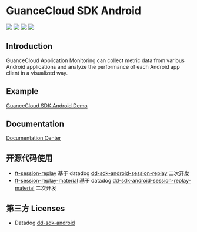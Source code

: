 # GuanceCloud SDK Android


![](https://img.shields.io/badge/dynamic/json?label=ft-sdk&color=orange&query=$.version&uri=https://static.guance.com/ft-sdk-package/badge/android/agent/version.json&link=https://github.com/GuanceCloud/datakit-android) ![](https://img.shields.io/badge/dynamic/json?label=ft-native&color=orange&query=$.version&uri=https://static.guance.com/ft-sdk-package/badge/android/native/version.json&link=https://github.com/GuanceCloud/datakit-android
) ![](https://img.shields.io/badge/dynamic/json?label=ft-plugin&color=orange&query=$.version&uri=https://static.guance.com/ft-sdk-package/badge/android/plugin/version.json&link=https://github.com/GuanceCloud/datakit-android) ![](https://img.shields.io/badge/dynamic/json?label=ft-plugin-legacy&color=orange&query=$.version&uri=https://static.guance.com/ft-sdk-package/badge/android/plugin_legacy/version.json&link=https://github.com/GuanceCloud/datakit-android)
## Introduction

GuanceCloud Application Monitoring can collect metric data from various Android applications and analyze the performance of each Android app client in a visualized way.

## Example

 [GuanceCloud SDK Android Demo](https://github.com/GuanceDemo/guance-app-demo/tree/master/src/android/demo)   

## Documentation
 [Documentation Center](https://docs.guance.com/real-user-monitoring/android/app-access/)   

## 开源代码使用
* [ft-session-replay](ft-session-replay) 基于 datadog [dd-sdk-android-session-replay](https://github.com/DataDog/dd-sdk-android/tree/develop/features/dd-sdk-android-session-replay) 二次开发
* [ft-session-replay-material](ft-session-replay-material) 基于 datadog [dd-sdk-android-session-replay-material](https://github.com/DataDog/dd-sdk-android/tree/develop/features/dd-sdk-android-session-replay-material) 二次开发

## 第三方 Licenses
- Datadog [dd-sdk-android](https://github.com/DataDog/dd-sdk-android/blob/develop/LICENSE)